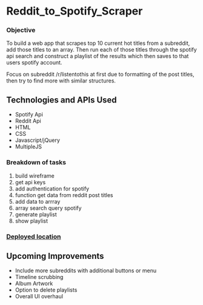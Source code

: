 # Reddit_to_Spotify_Scraper

### Objective
To build a web app that scrapes top 10 current hot titles from a subreddit, add those titles to an array. Then run each of those titles through the spotify api search and construct a playlist of the results which then saves to that users spotify account.

Focus on subreddit /r/listentothis at first due to formatting of the post titles, then try to find more with similar structures.


## Technologies and APIs Used
- Spotify Api
- Reddit Api
- HTML
- CSS
- Javascript/jQuery
- MultipleJS

### Breakdown of tasks
1. build wireframe
2. get api keys
3. add authentication for spotify
4. function get data from reddit post titles
5. add data to arrray
6. array search query spotify
7. generate playlist
8. show playlist

### [Deployed location](https://jonahkarew.github.io/ScrapeIt/)

## Upcoming Improvements
- Include more subreddits with additional buttons or menu
- Timeline scrubbing
- Album Artwork
- Option to delete playlists
- Overall UI overhaul
